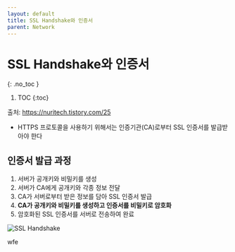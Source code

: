 ```yaml
---
layout: default
title: SSL Handshake와 인증서
parent: Network
---
```


# SSL Handshake와 인증서
{: .no_toc }

1. TOC
{:toc}

출처: https://nuritech.tistory.com/25

- HTTPS 프로토콜을 사용하기 위해서는 인증기관(CA)로부터 SSL 인증서를 발급받아야 한다

## 인증서 발급 과정

1. 서버가 공개키와 비밀키를 생성
2. 서버가 CA에게 공개키와 각종 정보 전달
3. CA가 서버로부터 받은 정보를 담아 SSL 인증서 발급
4. **CA가 공개키와 비밀키를 생성하고 인증서를 비밀키로 암호화**
5. 암호화된 SSL 인증서를 서버로 전송하여 완료

![SSL Handshake](https://img1.daumcdn.net/thumb/R1280x0/?scode=mtistory2&fname=https%3A%2F%2Fblog.kakaocdn.net%2Fdn%2FblusyN%2FbtraoOJE4fj%2FTBe4rGKq1fbTVONcSHine0%2Fimg.png)

wfe